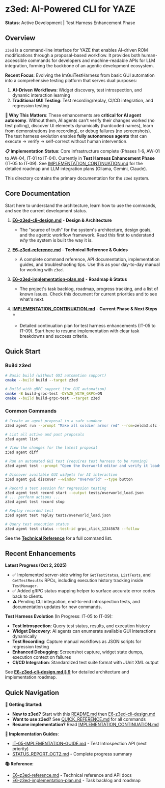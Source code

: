 # z3ed: AI-Powered CLI for YAZE

**Status**: Active Development | Test Harness Enhancement Phase

## Overview

`z3ed` is a command-line interface for YAZE that enables AI-driven ROM modifications through a proposal-based workflow. It provides both human-accessible commands for developers and machine-readable APIs for LLM integration, forming the backbone of an agentic development ecosystem.

**Recent Focus**: Evolving the ImGuiTestHarness from basic GUI automation into a comprehensive testing platform that serves dual purposes:
1. **AI-Driven Workflows**: Widget discovery, test introspection, and dynamic interaction learning
2. **Traditional GUI Testing**: Test recording/replay, CI/CD integration, and regression testing

**🤖 Why This Matters**: These enhancements are **critical for AI agent autonomy**. Without them, AI agents can't verify their changes worked (no test polling), discover UI elements dynamically (hardcoded names), learn from demonstrations (no recording), or debug failures (no screenshots). The test harness evolution enables **fully autonomous agents** that can execute → verify → self-correct without human intervention.

**📋 Implementation Status**: Core infrastructure complete (Phases 1-6, AW-01 to AW-04, IT-01 to IT-04). Currently in **Test Harness Enhancement Phase** (IT-05 to IT-09). See [IMPLEMENTATION_CONTINUATION.md](IMPLEMENTATION_CONTINUATION.md) for the detailed roadmap and LLM integration plans (Ollama, Gemini, Claude).

This directory contains the primary documentation for the `z3ed` system.

## Core Documentation

Start here to understand the architecture, learn how to use the commands, and see the current development status.

1.  **[E6-z3ed-cli-design.md](E6-z3ed-cli-design.md)** - **Design & Architecture**
    *   The "source of truth" for the system's architecture, design goals, and the agentic workflow framework. Read this first to understand *why* the system is built the way it is.

2.  **[E6-z3ed-reference.md](E6-z3ed-reference.md)** - **Technical Reference & Guides**
    *   A complete command reference, API documentation, implementation guides, and troubleshooting tips. Use this as your day-to-day manual for working with `z3ed`.

3.  **[E6-z3ed-implementation-plan.md](E6-z3ed-implementation-plan.md)** - **Roadmap & Status**
    *   The project's task backlog, roadmap, progress tracking, and a list of known issues. Check this document for current priorities and to see what's next.

4.  **[IMPLEMENTATION_CONTINUATION.md](IMPLEMENTATION_CONTINUATION.md)** - **Current Phase & Next Steps** ⭐
    *   Detailed continuation plan for test harness enhancements (IT-05 to IT-09). Start here to resume implementation with clear task breakdowns and success criteria.

## Quick Start

### Build z3ed

```bash
# Basic build (without GUI automation support)
cmake --build build --target z3ed

# Build with gRPC support (for GUI automation)
cmake -B build-grpc-test -DYAZE_WITH_GRPC=ON
cmake --build build-grpc-test --target z3ed
```

### Common Commands

```bash
# Create an agent proposal in a safe sandbox
z3ed agent run --prompt "Make all soldier armor red" --rom=zelda3.sfc --sandbox

# List all active and past proposals
z3ed agent list

# View the changes for the latest proposal
z3ed agent diff

# Run an automated GUI test (requires test harness to be running)
z3ed agent test --prompt "Open the Overworld editor and verify it loads"

# Discover available GUI widgets for AI interaction
z3ed agent gui discover --window "Overworld" --type button

# Record a test session for regression testing
z3ed agent test record start --output tests/overworld_load.json
# ... perform actions ...
z3ed agent test record stop

# Replay recorded test
z3ed agent test replay tests/overworld_load.json

# Query test execution status
z3ed agent test status --test-id grpc_click_12345678 --follow
```

See the **[Technical Reference](E6-z3ed-reference.md)** for a full command list.

## Recent Enhancements

**Latest Progress (Oct 2, 2025)**
- ✅ Implemented server-side wiring for `GetTestStatus`, `ListTests`, and `GetTestResults` RPCs, including execution history tracking inside `TestManager`.
- ✅ Added gRPC status mapping helper to surface accurate error codes back to clients.
- ⚠️ Pending CLI integration, end-to-end introspection tests, and documentation updates for new commands.

**Test Harness Evolution** (In Progress: IT-05 to IT-09):
- **Test Introspection**: Query test status, results, and execution history
- **Widget Discovery**: AI agents can enumerate available GUI interactions dynamically
- **Test Recording**: Capture manual workflows as JSON scripts for regression testing
- **Enhanced Debugging**: Screenshot capture, widget state dumps, execution context on failures
- **CI/CD Integration**: Standardized test suite format with JUnit XML output

See **[E6-z3ed-cli-design.md § 9](E6-z3ed-cli-design.md#9-test-harness-evolution-from-automation-to-platform)** for detailed architecture and implementation roadmap.

## Quick Navigation

**📖 Getting Started**:
- **New to z3ed?** Start with this [README.md](README.md) then [E6-z3ed-cli-design.md](E6-z3ed-cli-design.md)
- **Want to use z3ed?** See [QUICK_REFERENCE.md](QUICK_REFERENCE.md) for all commands
- **Resume implementation?** Read [IMPLEMENTATION_CONTINUATION.md](IMPLEMENTATION_CONTINUATION.md)

**🔧 Implementation Guides**:
- [IT-05-IMPLEMENTATION-GUIDE.md](IT-05-IMPLEMENTATION-GUIDE.md) - Test Introspection API (next priority)
- [STATUS_REPORT_OCT2.md](STATUS_REPORT_OCT2.md) - Complete progress summary

**📚 Reference**:
- [E6-z3ed-reference.md](E6-z3ed-reference.md) - Technical reference and API docs
- [E6-z3ed-implementation-plan.md](E6-z3ed-implementation-plan.md) - Task backlog and roadmap
